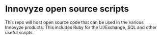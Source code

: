 # Innovyze open source scripts
This repo will host open source code that can be used in the various Innovyze products. This includes Ruby for the UI/Exchange, SQL and other useful scripts.
